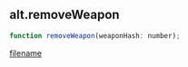 ## alt.removeWeapon

```js
function removeWeapon(weaponHash: number);
```

[filename](method_removeWeapon_m.md ':include')